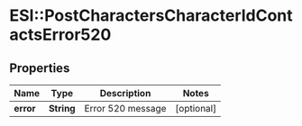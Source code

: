 # ESI::PostCharactersCharacterIdContactsError520

## Properties
Name | Type | Description | Notes
------------ | ------------- | ------------- | -------------
**error** | **String** | Error 520 message | [optional] 


